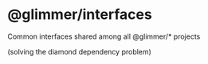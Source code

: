 # @glimmer/interfaces

Common interfaces shared among all @glimmer/\* projects

(solving the diamond dependency problem)
